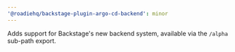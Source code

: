 ```yaml
---
'@roadiehq/backstage-plugin-argo-cd-backend': minor
---
```


Adds support for Backstage's new backend system, available via the `/alpha` sub-path export.
